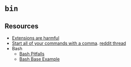 
`bin`
================================================================================

## Resources
- [Extensions are harmful](https://www.talisman.org/~erlkonig/documents/commandname-extensions-considered-harmful/)
- [Start all of your commands with a comma](https://www.reddit.com/r/commandline/comments/fva92k/start_all_your_command_with_comma/). [reddit thread](https://rhodesmill.org/brandon/2009/commands-with-comma/)
- Bash
    - [Bash Pitfalls](http://mywiki.wooledge.org/BashPitfalls)
    - [Bash Base Example](https://github.com/pirate/bash-utils/blob/master/util/base.sh)

[modeline]: # (vim: set fenc=utf-8 linebreak wrap spell spl=en:)

